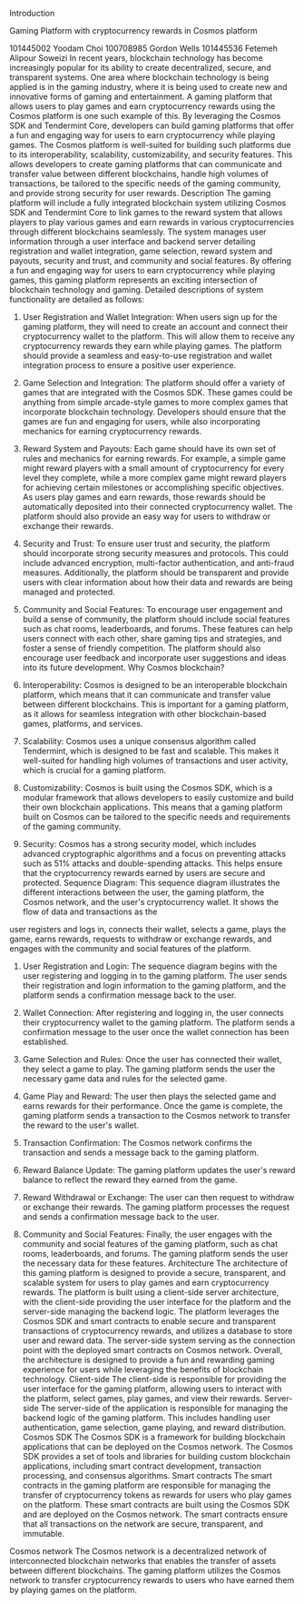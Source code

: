 Introduction

Gaming Platform with cryptocurrency rewards in Cosmos platform

101445002 Yoodam Choi 
100708985 Gordon Wells 
101445536 Fetemeh Alipour Soweizi
 In recent years, blockchain technology has become increasingly popular for its ability to create decentralized, secure, and transparent systems. One area where blockchain technology is being applied is in the gaming industry, where it is being used to create new and innovative forms of gaming and entertainment.
A gaming platform that allows users to play games and earn cryptocurrency rewards using the Cosmos platform is one such example of this. By leveraging the Cosmos SDK and Tendermint Core, developers can build gaming platforms that offer a fun and engaging way for users to earn cryptocurrency while playing games.
The Cosmos platform is well-suited for building such platforms due to its interoperability, scalability, customizability, and security features. This allows developers to create gaming platforms that can communicate and transfer value between different blockchains, handle high volumes of transactions, be tailored to the specific needs of the gaming community, and provide strong security for user rewards.
Description
The gaming platform will include a fully integrated blockchain system utilizing Cosmos SDK and Tendermint Core to link games to the reward system that allows players to play various games and earn rewards in various cryptocurrencies through different blockchains seamlessly. The system manages user information through a user interface and backend server detailing registration and wallet integration, game selection, reward system and payouts, security and trust, and community and social features. By offering a fun and engaging way for users to earn cryptocurrency while playing games, this gaming platform represents an exciting intersection of blockchain technology and gaming. Detailed descriptions of system functionality are detailed as follows:
1. User Registration and Wallet Integration: When users sign up for the gaming platform, they will need to create an account and connect their cryptocurrency wallet to the platform. This will allow them to receive any cryptocurrency rewards they earn while playing games. The platform should provide a seamless and easy-to-use registration and wallet integration process to ensure a positive user experience.
2. Game Selection and Integration: The platform should offer a variety of games that are integrated with the Cosmos SDK. These games could be anything from simple arcade-style games to more complex games that incorporate blockchain technology. Developers should ensure that the games are fun and engaging for users, while also incorporating mechanics for earning cryptocurrency rewards.
 
3. Reward System and Payouts: Each game should have its own set of rules and mechanics for earning rewards. For example, a simple game might reward players with a small amount of cryptocurrency for every level they complete, while a more complex game might reward players for achieving certain milestones or accomplishing specific objectives. As users play games and earn rewards, those rewards should be automatically deposited into their connected cryptocurrency wallet. The platform should also provide an easy way for users to withdraw or exchange their rewards.
4. Security and Trust: To ensure user trust and security, the platform should incorporate strong security measures and protocols. This could include advanced encryption, multi-factor authentication, and anti-fraud measures. Additionally, the platform should be transparent and provide users with clear information about how their data and rewards are being managed and protected.
5. Community and Social Features: To encourage user engagement and build a sense of community, the platform should include social features such as chat rooms, leaderboards, and forums. These features can help users connect with each other, share gaming tips and strategies, and foster a sense of friendly competition. The platform should also encourage user feedback and incorporate user suggestions and ideas into its future development.
Why Cosmos blockchain?
1. Interoperability: Cosmos is designed to be an interoperable blockchain platform, which means that it can communicate and transfer value between different blockchains. This is important for a gaming platform, as it allows for seamless integration with other blockchain-based games, platforms, and services.
2. Scalability: Cosmos uses a unique consensus algorithm called Tendermint, which is designed to be fast and scalable. This makes it well-suited for handling high volumes of transactions and user activity, which is crucial for a gaming platform.
3. Customizability: Cosmos is built using the Cosmos SDK, which is a modular framework that allows developers to easily customize and build their own blockchain applications. This means that a gaming platform built on Cosmos can be tailored to the specific needs and requirements of the gaming community.
4. Security: Cosmos has a strong security model, which includes advanced cryptographic algorithms and a focus on preventing attacks such as 51% attacks and double-spending attacks. This helps ensure that the cryptocurrency rewards earned by users are secure and protected.
Sequence Diagram:
This sequence diagram illustrates the different interactions between the user, the gaming platform, the Cosmos network, and the user's cryptocurrency wallet. It shows the flow of data and transactions as the
  
user registers and logs in, connects their wallet, selects a game, plays the game, earns rewards, requests to withdraw or exchange rewards, and engages with the community and social features of the platform.
 1. User Registration and Login: The sequence diagram begins with the user registering and logging in to the gaming platform. The user sends their registration and login information to the gaming platform, and the platform sends a confirmation message back to the user.
2. Wallet Connection: After registering and logging in, the user connects their cryptocurrency wallet to the gaming platform. The platform sends a confirmation message to the user once the wallet connection has been established.
3. Game Selection and Rules: Once the user has connected their wallet, they select a game to play. The gaming platform sends the user the necessary game data and rules for the selected game.
4. Game Play and Reward: The user then plays the selected game and earns rewards for their performance. Once the game is complete, the gaming platform sends a transaction to the Cosmos network to transfer the reward to the user's wallet.

5. Transaction Confirmation: The Cosmos network confirms the transaction and sends a message back to the gaming platform.
6. Reward Balance Update: The gaming platform updates the user's reward balance to reflect the reward they earned from the game.
7. Reward Withdrawal or Exchange: The user can then request to withdraw or exchange their rewards. The gaming platform processes the request and sends a confirmation message back to the user.
8. Community and Social Features: Finally, the user engages with the community and social features of the gaming platform, such as chat rooms, leaderboards, and forums. The gaming platform sends the user the necessary data for these features.
Architecture
The architecture of this gaming platform is designed to provide a secure, transparent, and scalable system for users to play games and earn cryptocurrency rewards. The platform is built using a client-side server architecture, with the client-side providing the user interface for the platform and the server-side managing the backend logic. The platform leverages the Cosmos SDK and smart contracts to enable secure and transparent transactions of cryptocurrency rewards, and utilizes a database to store user and reward data. The server-side system serving as the connection point with the deployed smart contracts on Cosmos network. Overall, the architecture is designed to provide a fun and rewarding gaming experience for users while leveraging the benefits of blockchain technology.
Client-side
The client-side is responsible for providing the user interface for the gaming platform, allowing users to interact with the platform, select games, play games, and view their rewards.
Server-side
The server-side of the application is responsible for managing the backend logic of the gaming platform. This includes handling user authentication, game selection, game playing, and reward distribution.
Cosmos SDK
The Cosmos SDK is a framework for building blockchain applications that can be deployed on the Cosmos network. The Cosmos SDK provides a set of tools and libraries for building custom blockchain applications, including smart contract development, transaction processing, and consensus algorithms.
Smart contracts
The smart contracts in the gaming platform are responsible for managing the transfer of cryptocurrency tokens as rewards for users who play games on the platform. These smart contracts are built using the Cosmos SDK and are deployed on the Cosmos network. The smart contracts ensure that all transactions on the network are secure, transparent, and immutable.
 
Cosmos network
The Cosmos network is a decentralized network of interconnected blockchain networks that enables the transfer of assets between different blockchains. The gaming platform utilizes the Cosmos network to transfer cryptocurrency rewards to users who have earned them by playing games on the platform.
